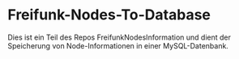 # Freifunk-Nodes-To-Database
Dies ist ein Teil des Repos FreifunkNodesInformation und dient der Speicherung von Node-Informationen in einer MySQL-Datenbank.
